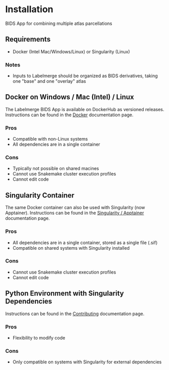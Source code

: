 # Installation

BIDS App for combining multiple atlas parcellations

## Requirements

* Docker (Intel Mac/Windows/Linux) or Singularity (Linux)

### Notes
* Inputs to Labelmerge should be organized as BIDS derivatives, taking one "base" and one "overlay" atlas

## Docker on Windows / Mac (Intel) / Linux

The Labelmerge BIDS App is available on DockerHub as versioned releases.
Instructions can be found in the [Docker](https://labelmerge.readthedocs.io/en/stable/getting_started/docker.html) documentation page.

### Pros
* Compatible with non-Linux systems
* All dependencies are in a single container

### Cons
* Typically not possible on shared macines
* Cannot use Snakemake cluster execution profiles
* Cannot edit code

## Singularity Container

The same Docker container can also be used with Singularity (now Apptainer).
Instructions can be found in the [Singularity / Apptainer](https://labelmerge.readthedocs.io/en/stable/getting_started/singularity.html) documentation page.

### Pros
* All dependencies are in a single container, stored as a single file (.sif)
* Compatible on shared systems with Singularity installed

### Cons
* Cannot use Snakemake cluster execution profiles
* Cannot edit code

## Python Environment with Singularity Dependencies

Instructions can be found in the [Contributing](https://labelmerge.readthedocs.io/en/stable/contributing/contributing.html) documentation page.

### Pros
* Flexibility to modify code

### Cons
* Only compatible on systems with Singularity for external dependencies



